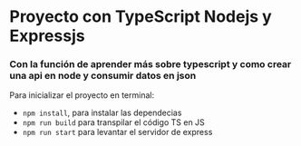 # Proyecto con TypeScript Nodejs y Expressjs

### Con la función de aprender más sobre typescript y como crear una api en node y consumir datos en json

Para inicializar el proyecto en terminal:

- `npm install`, para instalar las dependecias
- `npm run build` para transpilar el código TS en JS
- `npm run start` para levantar el servidor de express
